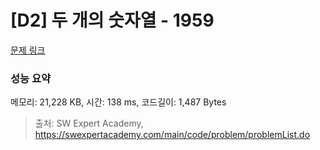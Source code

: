 # [D2] 두 개의 숫자열 - 1959 

[문제 링크](https://swexpertacademy.com/main/code/problem/problemDetail.do?contestProbId=AV5PpoFaAS4DFAUq) 

### 성능 요약

메모리: 21,228 KB, 시간: 138 ms, 코드길이: 1,487 Bytes



> 출처: SW Expert Academy, https://swexpertacademy.com/main/code/problem/problemList.do